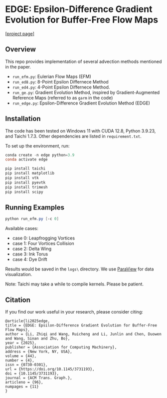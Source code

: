 # EDGE: Epsilon-Difference Gradient Evolution for Buffer-Free Flow Maps

[[project page]](https://pearseven.github.io/EDGEProject/)

## Overview

This repo provides implementation of several advection methods mentioned in the paper.

- `run_efm.py`: Eulerian Flow Maps (EFM)
- `run_ed8.py`: 8-Point Epsilon Differnece Method
- `run_ed4.py`: 4-Point Epsilon Differnece Method.
- `run_ge.py`: Gradient Evolution Method, inspired by Gradient-Augmented Reference Maps (referred to as `garm` in the code)
- `run_edge.py`: Epsilon-Difference Gradient Evolution Method (EDGE)

## Installation

The code has been tested on Windows 11 with CUDA 12.8, Python 3.9.23, and Taichi 1.7.3. Other dependencies are listed in `requirement.txt`.

To set up the environment, run:

```powershell
conda create -n edge python=3.9
conda activate edge

pip install taichi
pip install matplotlib
pip install vtk
pip install pyevtk
pip install trimesh
pip install scipy
```

## Running Examples

```powershell
python run_efm.py [-c 0]
```

Available cases:

- case 0: Leapfrogging Vortices
- case 1: Four Vortices Collision
- case 2: Delta Wing
- case 3: Ink Torus
- case 4: Dye Drift

Results would be saved in the `logs\` directory. We use [ParaView](https://www.paraview.org/) for data visualization.

Note: Taichi may take a while to compile kernels. Please be patient.

## Citation

If you find our work useful in your research, please consider citing:

```
@article{li2025edge,
title = {EDGE: Epsilon-Difference Gradient Evolution for Buffer-Free Flow Maps},
author = {Li, Zhiqi and Wang, Ruicheng and Li, Junlin and Chen, Duowen and Wang, Sinan and Zhu, Bo},
year = {2025},
publisher = {Association for Computing Machinery},
address = {New York, NY, USA},
volume = {44},
number = {4},
issn = {0730-0301},
url = {https://doi.org/10.1145/3731193},
doi = {10.1145/3731193},
journal = {ACM Trans. Graph.},
articleno = {96},
numpages = {11}
}
```